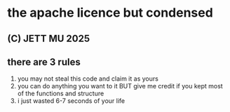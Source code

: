 # the apache licence but condensed

## (C) JETT MU 2025
## there are 3 rules

1. you may not steal this code and claim it as yours
2. you can do anything you want to it BUT give me credit if you kept most of the functions and structure
3. i just wasted 6-7 seconds of your life
